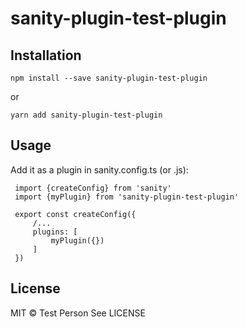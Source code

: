 # sanity-plugin-test-plugin

## Installation

```
npm install --save sanity-plugin-test-plugin
```

or

```
yarn add sanity-plugin-test-plugin
```

## Usage
Add it as a plugin in sanity.config.ts (or .js):

```
 import {createConfig} from 'sanity'
 import {myPlugin} from 'sanity-plugin-test-plugin'

 export const createConfig({
     /...
     plugins: [
         myPlugin({})
     ]
 })
```
## License

MIT © Test Person
See LICENSE